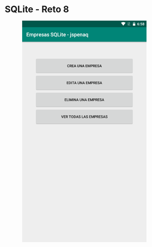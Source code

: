 # SQLite - Reto 8

<p align="center">
  <img src="Screenshot_app.png" alt="Screenshot_SQLite" height="700"/>
</p>
